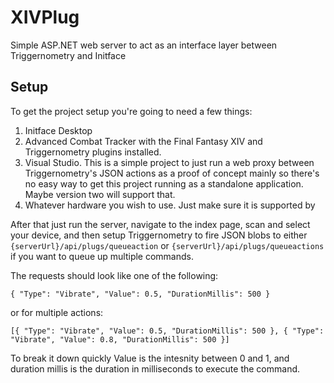 # XIVPlug
Simple ASP.NET web server to act as an interface layer between Triggernometry and Initface

## Setup
To get the project setup you're going to need a few things:  
1. Initface Desktop
2. Advanced Combat Tracker with the Final Fantasy XIV and Triggernometry plugins installed.
3. Visual Studio. This is a simple project to just run a web proxy between Triggernometry's JSON actions as a proof of concept mainly so there's no easy way to get this project running as a standalone application. Maybe version two will support that.
4. Whatever hardware you wish to use. Just make sure it is supported by 

After that just run the server, navigate to the index page, scan and select your device, and then setup Triggernometry to fire JSON blobs to either `{serverUrl}/api/plugs/queueaction` or `{serverUrl}/api/plugs/queueactions` if you want to queue up multiple commands.

The requests should look like one of the following:  
```
{ "Type": "Vibrate", "Value": 0.5, "DurationMillis": 500 }
```

or for multiple actions:  
```
[{ "Type": "Vibrate", "Value": 0.5, "DurationMillis": 500 }, { "Type": "Vibrate", "Value": 0.8, "DurationMillis": 500 }]
```

To break it down quickly Value is the intesnity between 0 and 1, and duration millis is the duration in milliseconds to execute the command.